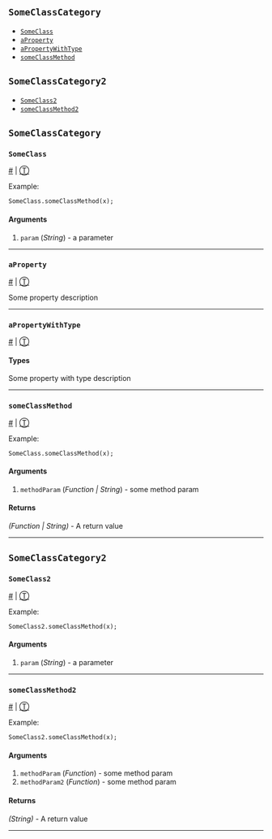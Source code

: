 ## `SomeClassCategory`
* [`SomeClass`][0]
* [`aProperty`][1]
* [`aPropertyWithType`][2]
* [`someClassMethod`][3]

## `SomeClassCategory2`
* [`SomeClass2`][4]
* [`someClassMethod2`][5]

## `SomeClassCategory`

### `SomeClass`

[\#][0] | [Ⓣ][6]



Example:

    SomeClass.someClassMethod(x);

#### Arguments
1. `param` (*String*) - a parameter

---



### `aProperty`

[\#][1] | [Ⓣ][6]



Some property description

---



### `aPropertyWithType`

[\#][2] | [Ⓣ][6]

#### Types




Some property with type description

---



### `someClassMethod`

[\#][3] | [Ⓣ][6]



Example:

    SomeClass.someClassMethod(x);

#### Arguments
1. `methodParam` (*Function | String*) - some method param

#### Returns  
  
*(Function | String)* - A return value

---



## `SomeClassCategory2`

### `SomeClass2`

[\#][4] | [Ⓣ][7]



Example:

    SomeClass2.someClassMethod(x);

#### Arguments
1. `param` (*String*) - a parameter

---



### `someClassMethod2`

[\#][5] | [Ⓣ][7]



Example:

    SomeClass2.someClassMethod(x);

#### Arguments
1. `methodParam` (*Function*) - some method param
2. `methodParam2` (*Function*) - some method param

#### Returns  
  
*(String)* - A return value

---


[0]: #someclass
[1]: #aproperty
[2]: #apropertywithtype
[3]: #someclassmethod
[4]: #someclass2
[5]: #someclassmethod2
[6]: #someclasscategory
[7]: #someclasscategory2